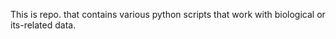 This is repo. that contains various python scripts that work with biological or its-related data. 



